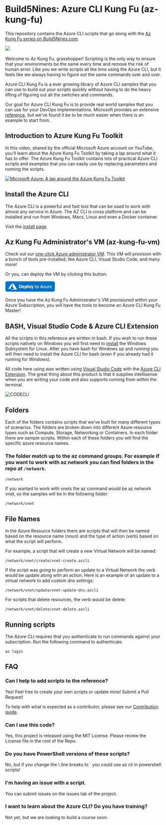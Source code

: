 # Build5Nines: Azure CLI Kung Fu (az-kung-fu)

This repository contains the Azure CLI scripts that go along with the [Az Kung Fu series on Build5Nines.com](http://azkungfu.io).

<a href="http://azkungfu.io"><img src="https://i2.wp.com/build5nines.com/wp-content/uploads/2020/01/Azure-CLI-KungFu-Featured_Image.jpg?resize=270%2C181&ssl=1"/></a>

Welcome to Az Kung Fu, grasshopper! Scripting is the only way to ensure that your environments be the same every time and remove the risk of human error. Like you we write scripts all the time using the Azure CLI, but it feels like we always having to figure out the same commands over and over.

Azure CLI Kung Fu is a ever growing library of Azure CLI samples that you can use to build out your scripts quickly without having to do the heavy lifting of figuring out all the switches and commands.

Our goal for Azure CLI Kung Fu is to provide real world samples that you can use for your DevOps implementations. Microsoft provides an extensive [reference](https://docs.microsoft.com/en-us/cli/azure/reference-index?view=azure-cli-latest), but we've found it be to be much easier when there is an example to start from.

## Introduction to Azure Kung Fu Toolkit

In this video, shared by the official Microsoft Azure account on YouTube, you’ll learn about the Azure Kung Fu Toolkit by taking a lap around what it has to offer. The Azure Kung Fu Toolkit contains lots of practical Azure CLI scripts and examples that you can easily use by replacing parameters and running the scripts.

[![Microsoft Azure: A lap around the Azure Kung Fu Toolkit](https://img.youtube.com/vi/k9eQ8p2BoYU/0.jpg)](https://youtu.be/k9eQ8p2BoYU)

## Install the Azure CLI

The Azure CLI is a powerful and fast tool that can be used to work with almost any service in Azure. The AZ CLI is cross platform and can be installed and run from Windows, Macs, Linux and even a Docker container.

Visit the [install page](https://docs.microsoft.com/en-us/cli/azure/install-azure-cli?view=azure-cli-latest).

## Az Kung Fu Administrator's VM (az-kung-fu-vm)

Check out our [one-click Azure administrator VM](https://github.com/Build5Nines/az-kung-fu-vm). This VM will provision with a bunch of tools pre-installed; like Azure CLI, Visual Studio Code, and many more!

Or you, can deploy the VM by clicking this button:

<a href="https://portal.azure.com/#create/Microsoft.Template/uri/https%3A%2F%2Fraw.githubusercontent.com%2FBuild5Nines%2Faz-kung-fu-vm%2Fmaster%2Fazure-deploy.json" target="_blank">
    <img src="https://github.com/Build5Nines/az-kung-fu-vm/raw/master/media/Deploy-to-Azure-button.png"/>
</a>

Once you have the Az Kung Fu Administrator's VM provisioned within your Azure Subscription, you will have the tools to become an Azure CLI Kung Fu Master!

## BASH, Visual Studio Code &amp; Azure CLI Extension

All the scripts in this reference are written in bash.  If you wish to run these scripts natively on Windows you will first need to [install](https://docs.microsoft.com/en-us/windows/wsl/install-win10) the Windows Subsystem for Linux.  After you have bash for Windows up and running you will then need to install the Azure CLI for bash (even if you already had it running for Windows).  

All code here using was written using [Visual Studio Code](https://code.visualstudio.com/) with the [Azure CLI Extension](https://marketplace.visualstudio.com/items?itemName=ms-vscode.azurecli). The great thing about this product is that it supplies intellisense when you are writing your code and also supports running from within the terminal.

![CODECLI](https://github.com/Microsoft/vscode-azurecli/raw/master/images/in_action.gif)

## Folders

Each of the folders contains scripts that we've built for many different types of scenarios.  The folders are broken down into different Azure resource types such as Compute, Storage, Networking or Containers.  In each folder there are sample scripts.  Within each of these folders you will find the specific azure resource names.

### The folder match up to the az command groups. For example if you want to work with az network you can find folders in the repo at `/network`.

```
/network
```

If you wanted to work with vnets the az command would be az network vnet, so the samples will be in the following folder:

```
/network/vnet
```

## File Names

In the Azure Resource folders there are scripts that will then be named based on the resource name (noun) and the type of action (verb) based on what the script will perform.

For example, a script that will create a new Virtual Network will be named:

```
/network/vnet/create/vnet-create.azcli
```

If the script was going to perform an update to a Virtual Network the verb would be update along with an action.  Here is an example of an update to a virtual network to add custom dns settings:

```
/network/vnet/update/vnet-update-dns.azcli
```

For scripts that delete resources, the verb would be delete:

```
/network/vnet/delete/vnet-delete.azcli
```

## Running scripts

The Azure CLI requires that you authenticate to run commands against your subscription.  Run the following command to authenticate.

```
az login
```

## FAQ

### Can I help to add scripts to the reference?

Yes!  Feel free to create your own scripts or update mine!  Submit a Pull Request!

To help with what is expected as a contributor, please see our [Contribution guide](CONTRIBUTE.md).

### Can I use this code?

Yes, this project is released using the MIT License.  Please review the License file in the root of the Repo.

### Do you have PowerShell versions of these scripts?

No, but if you change the \ line breaks to ` you could use az cli in powershell scripts!

### I'm having an issue with a script.

You can submit issues on the issues tab of the project.

### I want to learn about the Azure CLI?  Do you have training?

Not yet, but we are looking to build a course soon.
